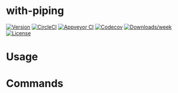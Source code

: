 with-piping
===========



[![Version](https://img.shields.io/npm/v/with-piping.svg)](https://npmjs.org/package/with-piping)
[![CircleCI](https://circleci.com/gh/JuanCaicedo/with-piping/tree/master.svg?style=shield)](https://circleci.com/gh/JuanCaicedo/with-piping/tree/master)
[![Appveyor CI](https://ci.appveyor.com/api/projects/status/github/JuanCaicedo/with-piping?branch=master&svg=true)](https://ci.appveyor.com/project/JuanCaicedo/with-piping/branch/master)
[![Codecov](https://codecov.io/gh/JuanCaicedo/with-piping/branch/master/graph/badge.svg)](https://codecov.io/gh/JuanCaicedo/with-piping)
[![Downloads/week](https://img.shields.io/npm/dw/with-piping.svg)](https://npmjs.org/package/with-piping)
[![License](https://img.shields.io/npm/l/with-piping.svg)](https://github.com/JuanCaicedo/with-piping/blob/master/package.json)

<!-- toc -->
# Usage
<!-- usage -->
# Commands
<!-- commands -->
